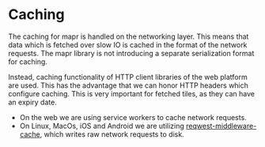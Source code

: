 # Caching

The caching for mapr is handled on the networking layer. This means that data which is fetched over slow IO is cached in
the format of the network requests. The mapr library is not introducing a separate serialization format for caching.

Instead, caching functionality of HTTP client libraries of the web platform are used. This has the advantage that we can
honor HTTP headers which configure caching. This is very important for fetched tiles, as they can have an expiry date.

* On the web we are using service workers to cache network requests.
* On Linux, MacOs, iOS and Android we are
  utilizing [reqwest-middleware-cache](https://crates.io/crates/reqwest-middleware-cache/), which writes raw network
  requests to disk.